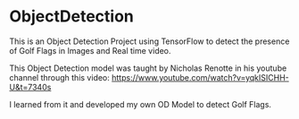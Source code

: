 # ObjectDetection
 This is an Object Detection Project using TensorFlow to detect the presence of Golf Flags in Images and Real time video.

 This Object Detection model was taught by Nicholas Renotte in his youtube channel through this video: https://www.youtube.com/watch?v=yqkISICHH-U&t=7340s

 I learned from it and developed my own OD Model to detect Golf Flags.

 
